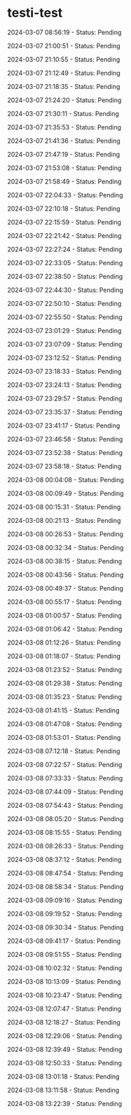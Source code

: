 # testi-test

2024-03-07 08:56:19 - Status: Pending

2024-03-07 21:00:51 - Status: Pending


2024-03-07 21:10:55 - Status: Pending

2024-03-07 21:12:49 - Status: Pending

2024-03-07 21:18:35 - Status: Pending

2024-03-07 21:24:20 - Status: Pending

2024-03-07 21:30:11 - Status: Pending

2024-03-07 21:35:53 - Status: Pending

2024-03-07 21:41:36 - Status: Pending

2024-03-07 21:47:19 - Status: Pending

2024-03-07 21:53:08 - Status: Pending

2024-03-07 21:58:49 - Status: Pending

2024-03-07 22:04:33 - Status: Pending

2024-03-07 22:10:18 - Status: Pending

2024-03-07 22:15:59 - Status: Pending

2024-03-07 22:21:42 - Status: Pending

2024-03-07 22:27:24 - Status: Pending

2024-03-07 22:33:05 - Status: Pending

2024-03-07 22:38:50 - Status: Pending

2024-03-07 22:44:30 - Status: Pending

2024-03-07 22:50:10 - Status: Pending

2024-03-07 22:55:50 - Status: Pending

2024-03-07 23:01:29 - Status: Pending

2024-03-07 23:07:09 - Status: Pending

2024-03-07 23:12:52 - Status: Pending

2024-03-07 23:18:33 - Status: Pending

2024-03-07 23:24:13 - Status: Pending

2024-03-07 23:29:57 - Status: Pending

2024-03-07 23:35:37 - Status: Pending

2024-03-07 23:41:17 - Status: Pending

2024-03-07 23:46:58 - Status: Pending

2024-03-07 23:52:38 - Status: Pending

2024-03-07 23:58:18 - Status: Pending

2024-03-08 00:04:08 - Status: Pending

2024-03-08 00:09:49 - Status: Pending

2024-03-08 00:15:31 - Status: Pending

2024-03-08 00:21:13 - Status: Pending

2024-03-08 00:26:53 - Status: Pending

2024-03-08 00:32:34 - Status: Pending

2024-03-08 00:38:15 - Status: Pending

2024-03-08 00:43:56 - Status: Pending

2024-03-08 00:49:37 - Status: Pending

2024-03-08 00:55:17 - Status: Pending

2024-03-08 01:00:57 - Status: Pending

2024-03-08 01:06:42 - Status: Pending

2024-03-08 01:12:26 - Status: Pending

2024-03-08 01:18:07 - Status: Pending

2024-03-08 01:23:52 - Status: Pending

2024-03-08 01:29:38 - Status: Pending

2024-03-08 01:35:23 - Status: Pending

2024-03-08 01:41:15 - Status: Pending

2024-03-08 01:47:08 - Status: Pending

2024-03-08 01:53:01 - Status: Pending

2024-03-08 07:12:18 - Status: Pending

2024-03-08 07:22:57 - Status: Pending

2024-03-08 07:33:33 - Status: Pending

2024-03-08 07:44:09 - Status: Pending

2024-03-08 07:54:43 - Status: Pending

2024-03-08 08:05:20 - Status: Pending

2024-03-08 08:15:55 - Status: Pending

2024-03-08 08:26:33 - Status: Pending

2024-03-08 08:37:12 - Status: Pending

2024-03-08 08:47:54 - Status: Pending

2024-03-08 08:58:34 - Status: Pending

2024-03-08 09:09:16 - Status: Pending

2024-03-08 09:19:52 - Status: Pending

2024-03-08 09:30:34 - Status: Pending

2024-03-08 09:41:17 - Status: Pending

2024-03-08 09:51:55 - Status: Pending

2024-03-08 10:02:32 - Status: Pending

2024-03-08 10:13:09 - Status: Pending

2024-03-08 10:23:47 - Status: Pending

2024-03-08 12:07:47 - Status: Pending

2024-03-08 12:18:27 - Status: Pending

2024-03-08 12:29:06 - Status: Pending

2024-03-08 12:39:49 - Status: Pending

2024-03-08 12:50:33 - Status: Pending

2024-03-08 13:01:18 - Status: Pending

2024-03-08 13:11:58 - Status: Pending

2024-03-08 13:22:39 - Status: Pending